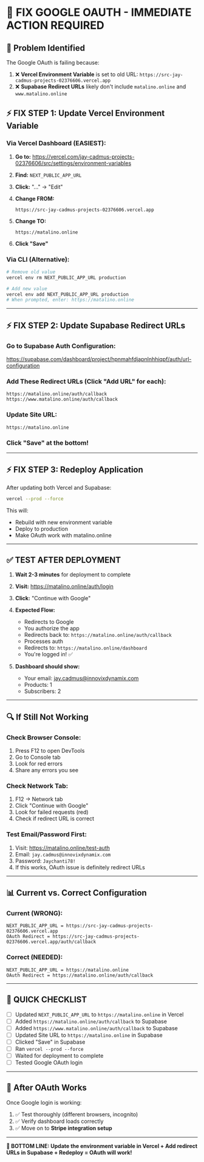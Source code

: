 # 🔧 FIX GOOGLE OAUTH - IMMEDIATE ACTION REQUIRED

## 🎯 **Problem Identified**

The Google OAuth is failing because:

1. ❌ **Vercel Environment Variable** is set to old URL: `https://src-jay-cadmus-projects-02376606.vercel.app`
2. ❌ **Supabase Redirect URLs** likely don't include `matalino.online` and `www.matalino.online`

## ⚡ **FIX STEP 1: Update Vercel Environment Variable**

### **Via Vercel Dashboard (EASIEST):**

1. **Go to:** https://vercel.com/jay-cadmus-projects-02376606/src/settings/environment-variables

2. **Find:** `NEXT_PUBLIC_APP_URL`

3. **Click:** "..." → "Edit"

4. **Change FROM:**
   ```
   https://src-jay-cadmus-projects-02376606.vercel.app
   ```

5. **Change TO:**
   ```
   https://matalino.online
   ```

6. **Click "Save"**

### **Via CLI (Alternative):**

```bash
# Remove old value
vercel env rm NEXT_PUBLIC_APP_URL production

# Add new value
vercel env add NEXT_PUBLIC_APP_URL production
# When prompted, enter: https://matalino.online
```

---

## ⚡ **FIX STEP 2: Update Supabase Redirect URLs**

### **Go to Supabase Auth Configuration:**
https://supabase.com/dashboard/project/hpnmahfdjapnlnhhiqpf/auth/url-configuration

### **Add These Redirect URLs** (Click "Add URL" for each):

```
https://matalino.online/auth/callback
https://www.matalino.online/auth/callback
```

### **Update Site URL:**
```
https://matalino.online
```

### **Click "Save"** at the bottom!

---

## ⚡ **FIX STEP 3: Redeploy Application**

After updating both Vercel and Supabase:

```bash
vercel --prod --force
```

This will:
- Rebuild with new environment variable
- Deploy to production
- Make OAuth work with matalino.online

---

## ✅ **TEST AFTER DEPLOYMENT**

1. **Wait 2-3 minutes** for deployment to complete

2. **Visit:** https://matalino.online/auth/login

3. **Click:** "Continue with Google"

4. **Expected Flow:**
   - Redirects to Google
   - You authorize the app
   - Redirects back to: `https://matalino.online/auth/callback`
   - Processes auth
   - Redirects to: `https://matalino.online/dashboard`
   - You're logged in! ✅

5. **Dashboard should show:**
   - Your email: jay.cadmus@innovixdynamix.com
   - Products: 1
   - Subscribers: 2

---

## 🔍 **If Still Not Working**

### **Check Browser Console:**
1. Press F12 to open DevTools
2. Go to Console tab
3. Look for red errors
4. Share any errors you see

### **Check Network Tab:**
1. F12 → Network tab
2. Click "Continue with Google"
3. Look for failed requests (red)
4. Check if redirect URL is correct

### **Test Email/Password First:**
1. Visit: https://matalino.online/test-auth
2. Email: `jay.cadmus@innovixdynamix.com`
3. Password: `Jaychanti78!`
4. If this works, OAuth issue is definitely redirect URLs

---

## 📊 **Current vs. Correct Configuration**

### **Current (WRONG):**
```
NEXT_PUBLIC_APP_URL = https://src-jay-cadmus-projects-02376606.vercel.app
OAuth Redirect = https://src-jay-cadmus-projects-02376606.vercel.app/auth/callback
```

### **Correct (NEEDED):**
```
NEXT_PUBLIC_APP_URL = https://matalino.online
OAuth Redirect = https://matalino.online/auth/callback
```

---

## 🎯 **QUICK CHECKLIST**

- [ ] Updated `NEXT_PUBLIC_APP_URL` to `https://matalino.online` in Vercel
- [ ] Added `https://matalino.online/auth/callback` to Supabase
- [ ] Added `https://www.matalino.online/auth/callback` to Supabase
- [ ] Updated Site URL to `https://matalino.online` in Supabase
- [ ] Clicked "Save" in Supabase
- [ ] Ran `vercel --prod --force`
- [ ] Waited for deployment to complete
- [ ] Tested Google OAuth login

---

## 🚀 **After OAuth Works**

Once Google login is working:

1. ✅ Test thoroughly (different browsers, incognito)
2. ✅ Verify dashboard loads correctly
3. ✅ Move on to **Stripe integration setup**

---

**🎯 BOTTOM LINE: Update the environment variable in Vercel + Add redirect URLs in Supabase + Redeploy = OAuth will work!**
